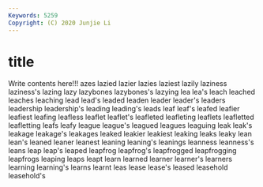 ```yaml
---
Keywords: 5259
Copyright: (C) 2020 Junjie Li
---
```


# title

Write contents here!!!
azes 
lazied 
lazier 
lazies 
laziest 
lazily 
laziness
laziness's 
lazing 
lazy 
lazybones 
lazybones's 
lazying 
lea 
lea's 
leach 
leached
leaches 
leaching 
lead 
lead's 
leaded 
leaden 
leader 
leader's 
leaders 
leadership
leadership's 
leading 
leading's 
leads 
leaf 
leaf's 
leafed 
leafier 
leafiest 
leafing
leafless 
leaflet 
leaflet's 
leafleted 
leafleting 
leaflets 
leafletted 
leafletting 
leafs 
leafy
league 
league's 
leagued 
leagues 
leaguing 
leak 
leak's 
leakage 
leakage's 
leakages
leaked 
leakier 
leakiest 
leaking 
leaks 
leaky 
lean 
lean's 
leaned 
leaner
leanest 
leaning 
leaning's 
leanings 
leanness 
leanness's 
leans 
leap 
leap's 
leaped
leapfrog 
leapfrog's 
leapfrogged 
leapfrogging 
leapfrogs 
leaping 
leaps 
leapt 
learn 
learned
learner 
learner's 
learners 
learning 
learning's 
learns 
learnt 
leas 
lease 
lease's
leased 
leasehold 
leasehold's 
